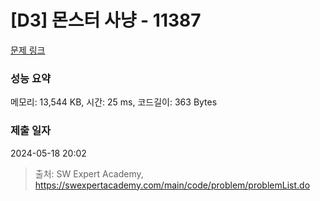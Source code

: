 # [D3] 몬스터 사냥 - 11387 

[문제 링크](https://swexpertacademy.com/main/code/problem/problemDetail.do?contestProbId=AXb6LR76vCcDFARR) 

### 성능 요약

메모리: 13,544 KB, 시간: 25 ms, 코드길이: 363 Bytes

### 제출 일자

2024-05-18 20:02



> 출처: SW Expert Academy, https://swexpertacademy.com/main/code/problem/problemList.do
